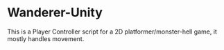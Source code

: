 # Wanderer-Unity
This is a Player Controller script for a 2D platformer/monster-hell game, it mostly handles movement.
